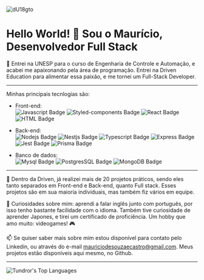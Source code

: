 
![dU18gto](https://github.com/Tundror/Tundror/assets/89937349/d5bb4af8-f335-4b21-bb34-22bb837a0fe7)
# Hello World! 👋 Sou o Maurício, Desenvolvedor Full Stack

🌱 Entrei na UNESP para o curso de Engenharia de Controle e Automação, e acabei me apaixonando pela área de programação. Entrei na Driven Education para alimentar essa paixão, e me tornei um Full-Stack Developer.

---

Minhas principais tecnlogias são:

- Front-end:<div>
  <img src="https://img.shields.io/badge/JavaScript-F7DF1E.svg?style=for-the-badge&logo=JavaScript&logoColor=black" alt="Javascript Badge"/>
  <img src="https://img.shields.io/badge/styledcomponents-DB7093.svg?style=for-the-badge&logo=styled-components&logoColor=white" alt="Styled-components Badge"/>
  <img src="https://img.shields.io/badge/React-61DAFB.svg?style=for-the-badge&logo=React&logoColor=black" alt="React Badge"/>
  <img src="https://img.shields.io/badge/HTML5-E34F26.svg?style=for-the-badge&logo=HTML5&logoColor=white" alt="HTML Badge"/>
</div>

- Back-end:<div>
  <img src="https://img.shields.io/badge/Node.js-339933.svg?style=for-the-badge&logo=nodedotjs&logoColor=white" alt="Nodejs Badge"/>
  <img src="https://img.shields.io/badge/NestJS-E0234E.svg?style=for-the-badge&logo=NestJS&logoColor=white" alt="Nestjs Badge"/>
  <img src="https://img.shields.io/badge/TypeScript-3178C6.svg?style=for-the-badge&logo=TypeScript&logoColor=white" alt="Typescript Badge"/>
  <img src="https://img.shields.io/badge/Express-000000.svg?style=for-the-badge&logo=Express&logoColor=white" alt="Express Badge"/>
  <img src="https://img.shields.io/badge/Jest-C21325.svg?style=for-the-badge&logo=Jest&logoColor=white" alt="Jest Badge"/>
  <img src="https://img.shields.io/badge/Prisma-2D3748.svg?style=for-the-badge&logo=Prisma&logoColor=white" alt="Prisma Badge"/>
</div>

- Banco de dados:<div>
  <img src="https://img.shields.io/badge/MySQL-4479A1.svg?style=for-the-badge&logo=MySQL&logoColor=white" alt="Mysql Badge"/>
  <img src="https://img.shields.io/badge/PostgreSQL-4169E1.svg?style=for-the-badge&logo=PostgreSQL&logoColor=white" alt="PostgresSQL Badge"/>
  <img src="https://img.shields.io/badge/MongoDB-47A248.svg?style=for-the-badge&logo=MongoDB&logoColor=white" alt="MongoDB Badge"/>
</div>

---

🔭 Dentro da Driven, já realizei mais de 20 projetos práticos, sendo eles tanto separados em Front-end e Back-end, quanto Full stack. Esses projetos são em sua maioria individuais, mas também fiz vários em equipe.

💬 Curiosidades sobre mim: aprendi a falar inglês junto com português, por isso tenho bastante facilidade com o idioma. Também tive curiosidade de aprender Japones, e tirei um certificado de proficiência. Um hobby que amo muito: videogames! 🎮

📫 Se quiser saber mais sobre mim estou disponível para contato pelo Linkedin, ou através do e-mail mauriciodesouzaecastro@gmail.com. Meus projetos estão disponíveis aqui mesmo, no Github.

---

![Tundror's Top Languages](https://github-readme-stats.vercel.app/api/top-langs/?username=Tundror&theme=vue-dark&show_icons=true&hide_border=true&layout=compact)
